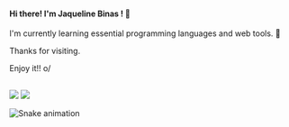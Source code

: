 #### Hi there! I'm Jaqueline Binas ! 👋 
 
<p> I'm currently learning essential programming languages and web tools. 🌱 </p>
<p> Thanks for visiting. </p>
<p> Enjoy it!! o/ </p>

 ##

 <div>
    <a href="linkedin.com/in/jaqueline-bastos-56a280183" target="_blank"><img src="https://img.shields.io/badge/LinkedIn-0077B5?style=for-the-badge&logo=linkedin&logoColor=white" target="_blank"></a> 
  <a href="https://github.com/jaquebinas" target="_blank"><img src="https://img.shields.io/badge/GitHub-100000?style=for-the-badge&logo=github&logoColor=white" target="_blank"></a> 
  
 ![Snake animation](https://github.com/jaquebinas/jaquebinas/blob/output/github-contribution-grid-snake.svg)
